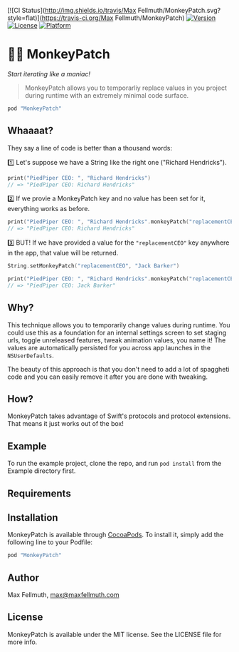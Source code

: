 [![CI Status](http://img.shields.io/travis/Max Fellmuth/MonkeyPatch.svg?style=flat)](https://travis-ci.org/Max Fellmuth/MonkeyPatch)
[![Version](https://img.shields.io/cocoapods/v/MonkeyPatch.svg?style=flat)](http://cocoapods.org/pods/MonkeyPatch)
[![License](https://img.shields.io/cocoapods/l/MonkeyPatch.svg?style=flat)](http://cocoapods.org/pods/MonkeyPatch)
[![Platform](https://img.shields.io/cocoapods/p/MonkeyPatch.svg?style=flat)](http://cocoapods.org/pods/MonkeyPatch)

# 🙊💬 MonkeyPatch
*Start iterating like a maniac!*

 > MonkeyPatch allows you to temporarliy replace values in you project during runtime with an extremely minimal code surface.

```ruby
pod "MonkeyPatch"
```

## Whaaaat?
They say a line of code is better than a thousand words:

1️⃣ Let's suppose we have a String like the right one ("Richard Hendricks").
```swift
print("PiedPiper CEO: ", "Richard Hendricks")
// => "PiedPiper CEO: Richard Hendricks"
```

2️⃣ If we provie a MonkeyPatch key and no value has been set for it, everything works as before.
```swift
print("PiedPiper CEO: ", "Richard Hendricks".monkeyPatch("replacementCEO"))
// => "PiedPiper CEO: Richard Hendricks"
```

3️⃣ BUT! If we have provided a value for the `"replacementCEO"` key anywhere in the app, that value will be returned.
```swift
String.setMonkeyPatch("replacementCEO", "Jack Barker")

print("PiedPiper CEO: ", "Richard Hendricks".monkeyPatch("replacementCEO"))
// => "PiedPiper CEO: Jack Barker"
```

## Why?

This technique allows you to temporarily change values during runtime. You could use this as a foundation for an internal settings screen to set staging urls, toggle unreleased features, tweak animation values, you name it! The values are automatically persisted for you across app launches in the `NSUserDefaults`.

The beauty of this approach is that you don't need to add a lot of spaggheti code and you can easily remove it after you are done with tweaking.

## How?
MonkeyPatch takes advantage of Swift's protocols and protocol extensions. That means it just works out of the box!

## Example

To run the example project, clone the repo, and run `pod install` from the Example directory first.

## Requirements

## Installation

MonkeyPatch is available through [CocoaPods](http://cocoapods.org). To install
it, simply add the following line to your Podfile:

```ruby
pod "MonkeyPatch"
```

## Author

Max Fellmuth, max@maxfellmuth.com

## License

MonkeyPatch is available under the MIT license. See the LICENSE file for more info.
